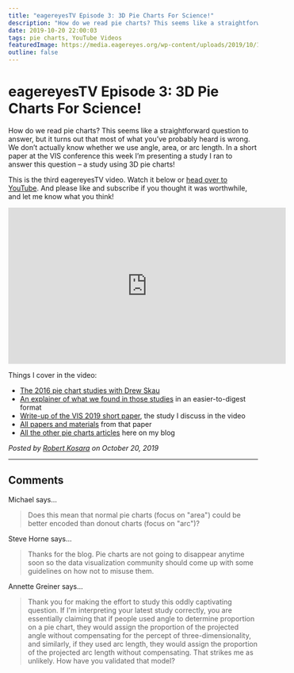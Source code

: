 ```yaml
---
title: "eagereyesTV Episode 3: 3D Pie Charts For Science!"
description: "How do we read pie charts? This seems like a straightforward question to answer, but it turns out that most of what you’ve probably heard is wrong. We don’t actually know whether we use angle, area, or arc length. In a short paper at the VIS conference this week I’m presenting a study I ran to answer this question – a study using 3D pie charts!"
date: 2019-10-20 22:00:03
tags: pie charts, YouTube Videos
featuredImage: https://media.eagereyes.org/wp-content/uploads/2019/10/1D2A409C-A98E-4D91-84BF-3FBF9B0DC4BA.jpeg
outline: false
---
```


# eagereyesTV Episode 3: 3D Pie Charts For Science!

How do we read pie charts? This seems like a straightforward question to answer, but it turns out that most of what you’ve probably heard is wrong. We don’t actually know whether we use angle, area, or arc length. In a short paper at the VIS conference this week I’m presenting a study I ran to answer this question – a study using 3D pie charts!

This is the third eagereyesTV video. Watch it below or <a href="https://youtu.be/WF-HWFf-UNc">head over to YouTube</a>. And please like and subscribe if you thought it was worthwhile, and let me know what you think!

<iframe width="560" height="315" src="https://www.youtube.com/embed/WF-HWFf-UNc?si=M_a26OnldK9sQ_F7" title="YouTube video player" frameborder="0" allow="accelerometer; autoplay; clipboard-write; encrypted-media; gyroscope; picture-in-picture; web-share" allowfullscreen></iframe>
<p></p>

Things I cover in the video:

<ul><li><a href="https://eagereyes.org/papers/a-pair-of-pie-chart-papers">The 2016 pie chart studies with Drew Skau</a></li><li><a href="https://eagereyes.org/blog/2016/an-illustrated-tour-of-the-pie-chart-study-results">An explainer of what we found in those studies</a> in an easier-to-digest format</li><li><a href="https://eagereyes.org/blog/2019/paper-evidence-for-area-as-the-primary-visual-cue-in-pie-charts">Write-up of the VIS 2019 short paper</a>, the study I discuss in the video</li><li><a href="https://osf.io/7y842/">All papers and materials</a> from that paper</li><li><a href="https://eagereyes.org/tag/pie-charts">All the other pie charts articles</a> here on my blog<br></li></ul>


_Posted by <a href="/about">Robert Kosara</a> on October 20, 2019_


<aside class="comments">

---
## Comments

Michael says…
>	Does this mean that normal pie charts (focus on "area") could be better encoded than donout charts (focus on "arc")?

Steve Horne says…
>	Thanks for the blog. Pie charts are not going to disappear anytime soon so the data visualization community should come up with some guidelines on how not to misuse them.

Annette Greiner says…
>	Thank you for making the effort to study this oddly captivating question. If I'm interpreting your latest study correctly, you are essentially claiming that if people used angle to determine proportion on a pie chart, they would assign the proportion of the projected angle without compensating for the percept of three-dimensionality, and similarly, if they used arc length, they would assign the proportion of the projected arc length without compensating. That strikes me as unlikely. How have you validated that model?

</aside>

